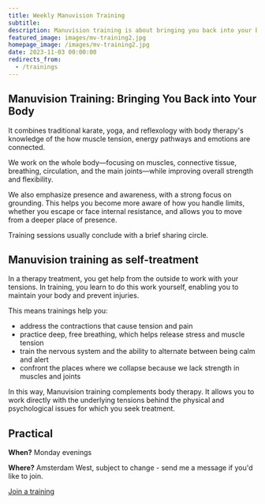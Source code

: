 ```yaml
---
title: Weekly Manuvision Training
subtitle: 
description: Manuvision training is about bringing you back into your body. It combines the best from body therapy, yoga, and karate to help you learn more about your inner self. Amsterdam West.
featured_image: images/mv-training2.jpg
homepage_image: /images/mv-training2.jpg
date: 2023-11-03 00:00:00
redirects_from:
  - /trainings
---
```


## Manuvision Training: Bringing You Back into Your Body

It combines traditional karate, yoga, and reflexology with body therapy's knowledge of the how muscle tension, energy pathways and emotions are connected.

We work on the whole body—focusing on muscles, connective tissue, breathing, circulation, and the main joints—while improving overall strength and flexibility.

We also emphasize presence and awareness, with a strong focus on grounding.
This helps you become more aware of how you handle limits, whether you escape or face internal resistance, and allows you to move from a deeper place of presence.

Training sessions usually conclude with a brief sharing circle.

## Manuvision training as self-treatment

In a therapy treatment, you get help from the outside to work with your tensions.
In training, you learn to do this work yourself, enabling you to maintain your body and prevent injuries.

This means trainings help you:
* address the contractions that cause tension and pain
* practice deep, free breathing, which helps release stress and muscle tension
* train the nervous system and the ability to alternate between being calm and alert
* confront the places where we collapse because we lack strength in muscles and joints

In this way, Manuvision training complements body therapy. It allows you to work directly with the underlying tensions behind the physical and psychological issues for which you seek treatment.

## Practical

**When?** 
Monday evenings

**Where?**
Amsterdam West, subject to change - send me a message if you'd like to join.

<a href="/contact" class="button button--large">Join a training</a>
